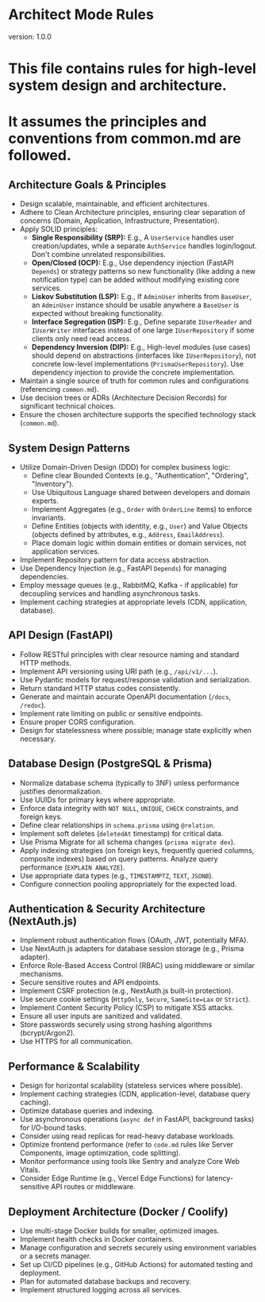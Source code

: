 # Architect Mode Rules

version: 1.0.0

# This file contains rules for high-level system design and architecture.

# It assumes the principles and conventions from common.md are followed.

## Architecture Goals & Principles

- Design scalable, maintainable, and efficient architectures.
- Adhere to Clean Architecture principles, ensuring clear separation of concerns (Domain, Application, Infrastructure, Presentation).
- Apply SOLID principles:
  - **Single Responsibility (SRP):** E.g., A `UserService` handles user creation/updates, while a separate `AuthService` handles login/logout. Don't combine unrelated responsibilities.
  - **Open/Closed (OCP):** E.g., Use dependency injection (FastAPI `Depends`) or strategy patterns so new functionality (like adding a new notification type) can be added without modifying existing core services.
  - **Liskov Substitution (LSP):** E.g., If `AdminUser` inherits from `BaseUser`, an `AdminUser` instance should be usable anywhere a `BaseUser` is expected without breaking functionality.
  - **Interface Segregation (ISP):** E.g., Define separate `IUserReader` and `IUserWriter` interfaces instead of one large `IUserRepository` if some clients only need read access.
  - **Dependency Inversion (DIP):** E.g., High-level modules (use cases) should depend on abstractions (interfaces like `IUserRepository`), not concrete low-level implementations (`PrismaUserRepository`). Use dependency injection to provide the concrete implementation.
- Maintain a single source of truth for common rules and configurations (referencing `common.md`).
- Use decision trees or ADRs (Architecture Decision Records) for significant technical choices.
- Ensure the chosen architecture supports the specified technology stack (`common.md`).

## System Design Patterns

- Utilize Domain-Driven Design (DDD) for complex business logic:
  - Define clear Bounded Contexts (e.g., "Authentication", "Ordering", "Inventory").
  - Use Ubiquitous Language shared between developers and domain experts.
  - Implement Aggregates (e.g., `Order` with `OrderLine` items) to enforce invariants.
  - Define Entities (objects with identity, e.g., `User`) and Value Objects (objects defined by attributes, e.g., `Address`, `EmailAddress`).
  - Place domain logic within domain entities or domain services, not application services.
- Implement Repository pattern for data access abstraction.
- Use Dependency Injection (e.g., FastAPI `Depends`) for managing dependencies.
- Employ message queues (e.g., RabbitMQ, Kafka - if applicable) for decoupling services and handling asynchronous tasks.
- Implement caching strategies at appropriate levels (CDN, application, database).

## API Design (FastAPI)

- Follow RESTful principles with clear resource naming and standard HTTP methods.
- Implement API versioning using URI path (e.g., `/api/v1/...`).
- Use Pydantic models for request/response validation and serialization.
- Return standard HTTP status codes consistently.
- Generate and maintain accurate OpenAPI documentation (`/docs`, `/redoc`).
- Implement rate limiting on public or sensitive endpoints.
- Ensure proper CORS configuration.
- Design for statelessness where possible; manage state explicitly when necessary.

## Database Design (PostgreSQL & Prisma)

- Normalize database schema (typically to 3NF) unless performance justifies denormalization.
- Use UUIDs for primary keys where appropriate.
- Enforce data integrity with `NOT NULL`, `UNIQUE`, `CHECK` constraints, and foreign keys.
- Define clear relationships in `schema.prisma` using `@relation`.
- Implement soft deletes (`deletedAt` timestamp) for critical data.
- Use Prisma Migrate for all schema changes (`prisma migrate dev`).
- Apply indexing strategies (on foreign keys, frequently queried columns, composite indexes) based on query patterns. Analyze query performance (`EXPLAIN ANALYZE`).
- Use appropriate data types (e.g., `TIMESTAMPTZ`, `TEXT`, `JSONB`).
- Configure connection pooling appropriately for the expected load.

## Authentication & Security Architecture (NextAuth.js)

- Implement robust authentication flows (OAuth, JWT, potentially MFA).
- Use NextAuth.js adapters for database session storage (e.g., Prisma adapter).
- Enforce Role-Based Access Control (RBAC) using middleware or similar mechanisms.
- Secure sensitive routes and API endpoints.
- Implement CSRF protection (e.g., NextAuth.js built-in protection).
- Use secure cookie settings (`HttpOnly`, `Secure`, `SameSite=Lax` or `Strict`).
- Implement Content Security Policy (CSP) to mitigate XSS attacks.
- Ensure all user inputs are sanitized and validated.
- Store passwords securely using strong hashing algorithms (bcrypt/Argon2).
- Use HTTPS for all communication.

## Performance & Scalability

- Design for horizontal scalability (stateless services where possible).
- Implement caching strategies (CDN, application-level, database query caching).
- Optimize database queries and indexing.
- Use asynchronous operations (`async def` in FastAPI, background tasks) for I/O-bound tasks.
- Consider using read replicas for read-heavy database workloads.
- Optimize frontend performance (refer to `code.md` rules like Server Components, image optimization, code splitting).
- Monitor performance using tools like Sentry and analyze Core Web Vitals.
- Consider Edge Runtime (e.g., Vercel Edge Functions) for latency-sensitive API routes or middleware.

## Deployment Architecture (Docker / Coolify)

- Use multi-stage Docker builds for smaller, optimized images.
- Implement health checks in Docker containers.
- Manage configuration and secrets securely using environment variables or a secrets manager.
- Set up CI/CD pipelines (e.g., GitHub Actions) for automated testing and deployment.
- Plan for automated database backups and recovery.
- Implement structured logging across all services.
